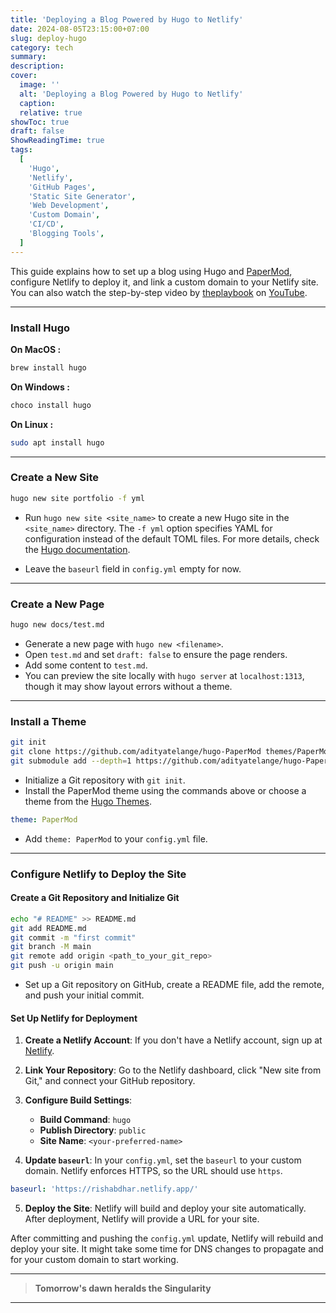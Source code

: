 ```yaml
---
title: 'Deploying a Blog Powered by Hugo to Netlify'
date: 2024-08-05T23:15:00+07:00
slug: deploy-hugo
category: tech
summary:
description:
cover:
  image: ''
  alt: 'Deploying a Blog Powered by Hugo to Netlify'
  caption:
  relative: true
showToc: true
draft: false
ShowReadingTime: true
tags:
  [
    'Hugo',
    'Netlify',
    'GitHub Pages',
    'Static Site Generator',
    'Web Development',
    'Custom Domain',
    'CI/CD',
    'Blogging Tools',
  ]
---
```


This guide explains how to set up a blog using Hugo and [PaperMod](https://github.com/adityatelange/hugo-PaperMod?tab=readme-ov-file), configure Netlify to deploy it, and link a custom domain to your Netlify site. You can also watch the step-by-step video by [theplaybook](https://theplaybook.dev/) on [YouTube](https://www.youtube.com/watch?v=_QSr2_pxIJs&ab_channel=dhij).

---

### Install Hugo

**On MacOS :**

```bash
brew install hugo
```

**On Windows :**

```bash
choco install hugo
```

**On Linux :**

```bash
sudo apt install hugo
```

---

### Create a New Site

```bash
hugo new site portfolio -f yml
```

- Run `hugo new site <site_name>` to create a new Hugo site in the `<site_name>` directory. The `-f yml` option specifies YAML for configuration instead of the default TOML files. For more details, check the [Hugo documentation](https://gohugo.io/getting-started/quick-start/).

- Leave the `baseurl` field in `config.yml` empty for now.

---

### Create a New Page

```bash
hugo new docs/test.md
```

- Generate a new page with `hugo new <filename>`.
- Open `test.md` and set `draft: false` to ensure the page renders.
- Add some content to `test.md`.
- You can preview the site locally with `hugo server` at `localhost:1313`, though it may show layout errors without a theme.

---

### Install a Theme

```bash
git init
git clone https://github.com/adityatelange/hugo-PaperMod themes/PaperMod --depth=1
git submodule add --depth=1 https://github.com/adityatelange/hugo-PaperMod.git themes/PaperMod
```

- Initialize a Git repository with `git init`.
- Install the PaperMod theme using the commands above or choose a theme from the [Hugo Themes](https://themes.gohugo.io/).

```yaml
theme: PaperMod
```

- Add `theme: PaperMod` to your `config.yml` file.

---

### Configure Netlify to Deploy the Site

#### Create a Git Repository and Initialize Git

```bash
echo "# README" >> README.md
git add README.md
git commit -m "first commit"
git branch -M main
git remote add origin <path_to_your_git_repo>
git push -u origin main
```

- Set up a Git repository on GitHub, create a README file, add the remote, and push your initial commit.

#### Set Up Netlify for Deployment

1. **Create a Netlify Account**: If you don't have a Netlify account, sign up at [Netlify](https://www.netlify.com/).

2. **Link Your Repository**: Go to the Netlify dashboard, click "New site from Git," and connect your GitHub repository.

3. **Configure Build Settings**:

   - **Build Command**: `hugo`
   - **Publish Directory**: `public`
   - **Site Name**: `<your-preferred-name>`

4. **Update `baseurl`**: In your `config.yml`, set the `baseurl` to your custom domain. Netlify enforces HTTPS, so the URL should use `https`.

```yaml
baseurl: 'https://rishabdhar.netlify.app/'
```

5. **Deploy the Site**: Netlify will build and deploy your site automatically. After deployment, Netlify will provide a URL for your site.

After committing and pushing the `config.yml` update, Netlify will rebuild and deploy your site. It might take some time for DNS changes to propagate and for your custom domain to start working.

---

> **Tomorrow's dawn heralds the Singularity**

---
